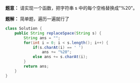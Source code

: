 **题意：** 请实现一个函数，把字符串 s 中的每个空格替换成"%20"。

**题解：** 简单题，遍历一遍就行了


```java
class Solution {
    public String replaceSpace(String s) {
        String ans = "";
        for(int i = 0; i < s.length(); i++) {
            if(s.charAt(i) == ' ')
                ans += "%20";
            else ans += s.charAt(i);
        }
        return ans;
    }
}

```